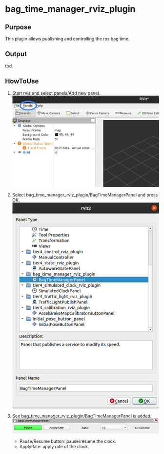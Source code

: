 # bag_time_manager_rviz_plugin

## Purpose

This plugin allows publishing and controlling the ros bag time.

## Output

tbd.

## HowToUse

1. Start rviz and select panels/Add new panel.
   ![select_panel](./images/select_panels.png)
2. Select bag_time_manager_rviz_plugin/BagTimeManagerPanel and press OK.
   ![select_manager_plugin](./images/add_bag_time_manager_panel.png)
3. See bag_time_manager_rviz_plugin/BagTimeManagerPanel is added.
   ![manager_plugin](./images/bag_time_manager_panel.png)

   - Pause/Resume button: pause/resume the clock.
   - ApplyRate: apply rate of the clock.
